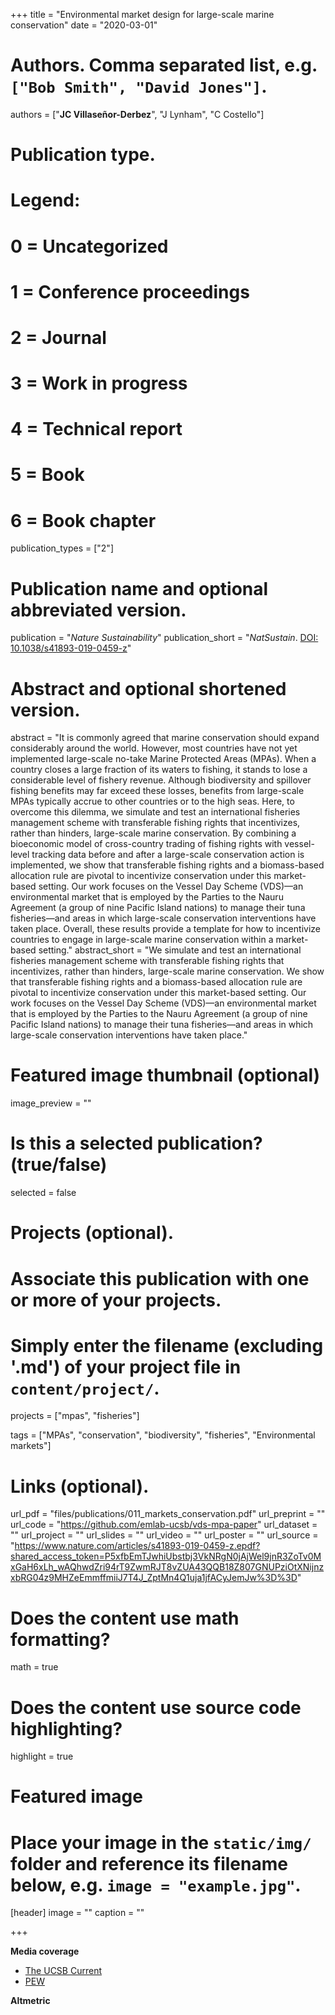 +++
title = "Environmental market design for large-scale marine conservation"
date = "2020-03-01"

# Authors. Comma separated list, e.g. `["Bob Smith", "David Jones"]`.
authors = ["**JC Villaseñor-Derbez**", "J Lynham", "C Costello"]

# Publication type.
# Legend:
# 0 = Uncategorized
# 1 = Conference proceedings
# 2 = Journal
# 3 = Work in progress
# 4 = Technical report
# 5 = Book
# 6 = Book chapter
publication_types = ["2"]

# Publication name and optional abbreviated version.
publication = "*Nature Sustainability*"
publication_short = "*NatSustain*. [DOI: 10.1038/s41893-019-0459-z](https://doi.org/10.1038/s41893-019-0459-z)"

# Abstract and optional shortened version.
abstract = "It is commonly agreed that marine conservation should expand considerably around the world. However, most countries have not yet implemented large-scale no-take Marine Protected Areas (MPAs). When a country closes a large fraction of its waters to fishing, it stands to lose a considerable level of fishery revenue. Although biodiversity and spillover fishing benefits may far exceed these losses, benefits from large-scale MPAs typically accrue to other countries or to the high seas. Here, to overcome this dilemma, we simulate and test an international fisheries management scheme with transferable fishing rights that incentivizes, rather than hinders, large-scale marine conservation. By combining a bioeconomic model of cross-country trading of fishing rights with vessel-level tracking data before and after a large-scale conservation action is implemented, we show that transferable fishing rights and a biomass-based allocation rule are pivotal to incentivize conservation under this market-based setting. Our work focuses on the Vessel Day Scheme (VDS)—an environmental market that is employed by the Parties to the Nauru Agreement (a group of nine Pacific Island nations) to manage their tuna fisheries—and areas in which large-scale conservation interventions have taken place. Overall, these results provide a template for how to incentivize countries to engage in large-scale marine conservation within a market-based setting."
abstract_short = "We simulate and test an international fisheries management scheme with transferable fishing rights that incentivizes, rather than hinders, large-scale marine conservation. We show that transferable fishing rights and a biomass-based allocation rule are pivotal to incentivize conservation under this market-based setting. Our work focuses on the Vessel Day Scheme (VDS)—an environmental market that is employed by the Parties to the Nauru Agreement (a group of nine Pacific Island nations) to manage their tuna fisheries—and areas in which large-scale conservation interventions have taken place."

# Featured image thumbnail (optional)
image_preview = ""

# Is this a selected publication? (true/false)
selected = false

# Projects (optional).
#   Associate this publication with one or more of your projects.
#   Simply enter the filename (excluding '.md') of your project file in `content/project/`.
projects = ["mpas", "fisheries"]

tags = ["MPAs", "conservation", "biodiversity", "fisheries", "Environmental markets"]

# Links (optional).
url_pdf = "files/publications/011_markets_conservation.pdf"
url_preprint = ""
url_code = "https://github.com/emlab-ucsb/vds-mpa-paper"
url_dataset = ""
url_project = ""
url_slides = ""
url_video = ""
url_poster = ""
url_source = "https://www.nature.com/articles/s41893-019-0459-z.epdf?shared_access_token=P5xfbEmTJwhiUbstbj3VkNRgN0jAjWel9jnR3ZoTv0MxGaH6xLh_wAQhwdZri94rT9ZwmRJT8vZUA43QQB18Z807GNUPziOtXNijnzxbRG04z9MHZeEmmffmiiJ7T4J_ZptMn4Q1uja1jfACyJemJw%3D%3D"

# Does the content use math formatting?
math = true

# Does the content use source code highlighting?
highlight = true

# Featured image
# Place your image in the `static/img/` folder and reference its filename below, e.g. `image = "example.jpg"`.
[header]
image = ""
caption = ""

+++

**Media coverage**

- [The UCSB Current](https://www.news.ucsb.edu/2020/019746/going-big-marine-conservation)
- [PEW](https://www.pewtrusts.org/en/research-and-analysis/articles/2020/01/07/market-based-regional-agreements-can-help-achieve-large-scale-marine-conservation)

**Altmetric**

<script type="text/javascript" src="https://d1bxh8uas1mnw7.cloudfront.net/assets/embed.js"></script><div class="altmetric-embed" data-badge-type="donut" data-altmetric-id="73715139" />
